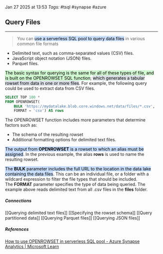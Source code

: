 Jan 27 2025 at 13:53
_Tags:_ #tsql #synapse #azure 
## Query Files
---
>You can <mark style="background: #ADCCFFA6;">use a serverless SQL pool to query data files</mark> in various common file formats

- Delimited text, such as comma-separated values (CSV) files.
- JavaScript object notation (JSON) files.
- Parquet files.

<mark style="background: #BBFABBA6;">The basic syntax for querying is the same for all of these types of file, and is built on the OPENROWSET SQL function</mark>; <mark style="background: #CACFD9A6;">which generates a tabular rowset from data in one or more files</mark>. For example, the following query could be used to extract data from CSV files.

```sql
SELECT TOP 100 *
FROM OPENROWSET(
    BULK 'https://mydatalake.blob.core.windows.net/data/files/*.csv',
    FORMAT = 'csv') AS rows
```

The OPENROWSET function includes more parameters that determine factors such as:

- The schema of the resulting rowset
- Additional formatting options for delimited text files.

<mark style="background: #ADCCFFA6;">The output from <b>OPENROWSET</b> is a rowset to which an alias must be assigned</mark>. In the previous example, the alias **rows** is used to name the resulting rowset.

<mark style="background: #ADCCFFA6;">The <b>BULK</b> parameter includes the full URL to the location in the data lake containing the data files</mark>. This can be an individual file, or a folder with a wildcard expression to filter the file types that should be included. The **FORMAT** parameter specifies the type of data being queried. The example above reads delimited text from all .csv files in the **files** folder.

##### Connections
[[Querying delimited text files]]
[[Specifying the rowset schema]]
[[Query partitioned data]]
[[Querying Parquet files]]
[[Querying JSON files]]
##### References
[How to use OPENROWSET in serverless SQL pool - Azure Synapse Analytics | Microsoft Learn](https://learn.microsoft.com/en-us/azure/synapse-analytics/sql/develop-openrowset#syntax)

